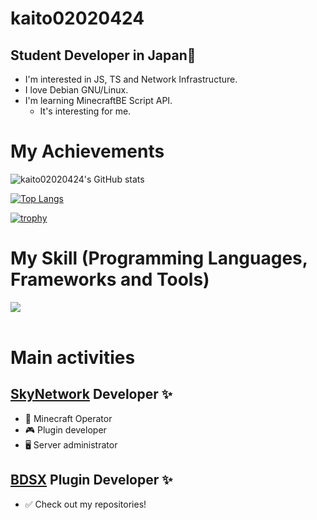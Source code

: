 # kaito02020424
## Student Developer in Japan👋
- I'm interested in JS, TS and Network Infrastructure.
- I love Debian GNU/Linux.
- I'm learning MinecraftBE Script API.
  - It's interesting for me.

# My Achievements
![kaito02020424's GitHub stats](https://github-readme-stats.vercel.app/api?username=kaito02020424&show_icons=true&theme=vue-dark)

[![Top Langs](https://github-readme-stats.vercel.app/api/top-langs/?username=kaito02020424&layout=compact&theme=vue-dark)](https://github.com/anuraghazra/github-readme-stats)

[![trophy](https://github-profile-trophy.vercel.app/?username=kaito02020424&theme=discord&rank=B,BB,BBB,A,AA,AAA,S,SS,SSS)](https://github.com/ryo-ma/github-profile-trophy)


# My Skill (Programming Languages, Frameworks and Tools)

<img src="https://skillicons.dev/icons?i=git,nodejs,js,typescript,sqlite,github,vscode,docker,discord,python,fastapi,bash,linux" /> <br /><br />

# Main activities
## [SkyNetwork](https://github.com/SKYNETWORK-MCBE) Developer ✨
- 👑 Minecraft Operator
- 🎮 Plugin developer
- 🖥 Server administrator
## [BDSX](https://github.com/bdsx/bdsx) Plugin Developer ✨
- ✅ Check out my repositories!
